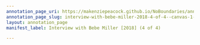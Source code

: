 ```yaml
---
annotation_page_uri: https://makenziepeacock.github.io/NoBoundaries/annotations/interview-with-bebe-miller-2018-4-of-4--canvas-1-bebe-miller.json
annotation_page_slug: interview-with-bebe-miller-2018-4-of-4--canvas-1-bebe-miller
layout: annotation_page
manifest_label: Interview with Bebe Miller [2018] (4 of 4)

---
```

